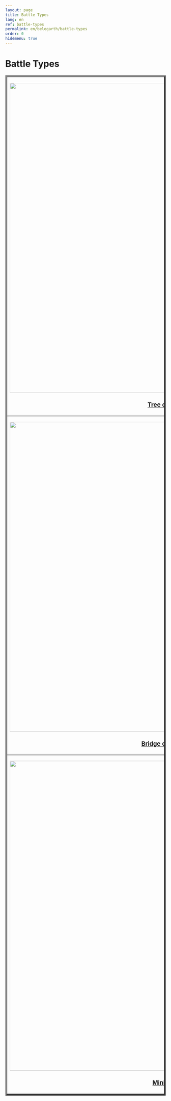 ```yaml
---
layout: page
title: Battle Types
lang: en
ref: battle-types
permalink: en/belegarth/battle-types
order: 0
hidemenu: true
---
```


# Battle Types
<center>

<table border="5" width="970" align="center">
<tbody>
<tr>
<td scope="rowgroup">
<p class="table-cell-margin">
	<img class="cell-img" src="/images/tree-of-life.JPG" width="970"/>
</p>
<h3 style="text-align: center;"><a href="tree-of-life">Tree of Life</a></h3>
</td>
<td scope="row">
<p class="table-cell-margin">
	<img class="cell-img" src="{{site.baseurl}}/images/king1.jpg"  width="970"/></p>
<h3 style="text-align: center;"><a href="team-battle">Team Battle (King)</a></h3>
</td>
</tr>
<tr>
<td scope="rowgroup">
<p class="table-cell-margin">
	<img class="cell-img" src="{{site.baseurl}}/images/bridge-of-doom.jpg" width="970"/>
</p>
<h3 style="text-align: center;"><a href="bridge-of-doom">Bridge of Doom</a></h3>
</td>
<td scope="row">
<p class="table-cell-margin">
	<img class="cell-img" src="{{site.baseurl}}/images/duel.jpg"  width="970"/></p>
<h3 style="text-align: center;"><a href="duels">Duels</a></h3>
</td>
</tr>
<tr>
<td scope="rowgroup">
<p class="table-cell-margin">
	<img class="cell-img" src="{{site.baseurl}}/images/minions.jpg" width="970"/>
</p>
<h3 style="text-align: center;"><a href="minions">Minions</a></h3>
</td>
<td scope="row">
<p class="table-cell-margin">
	<img class="cell-img" src="{{site.baseurl}}/images/vampires.jpg"  width="970"/></p>
<h3 style="text-align: center;"><a href="vampires">Vampires</a></h3>
</td>
</tr>
</tbody>
</table>

</center>
